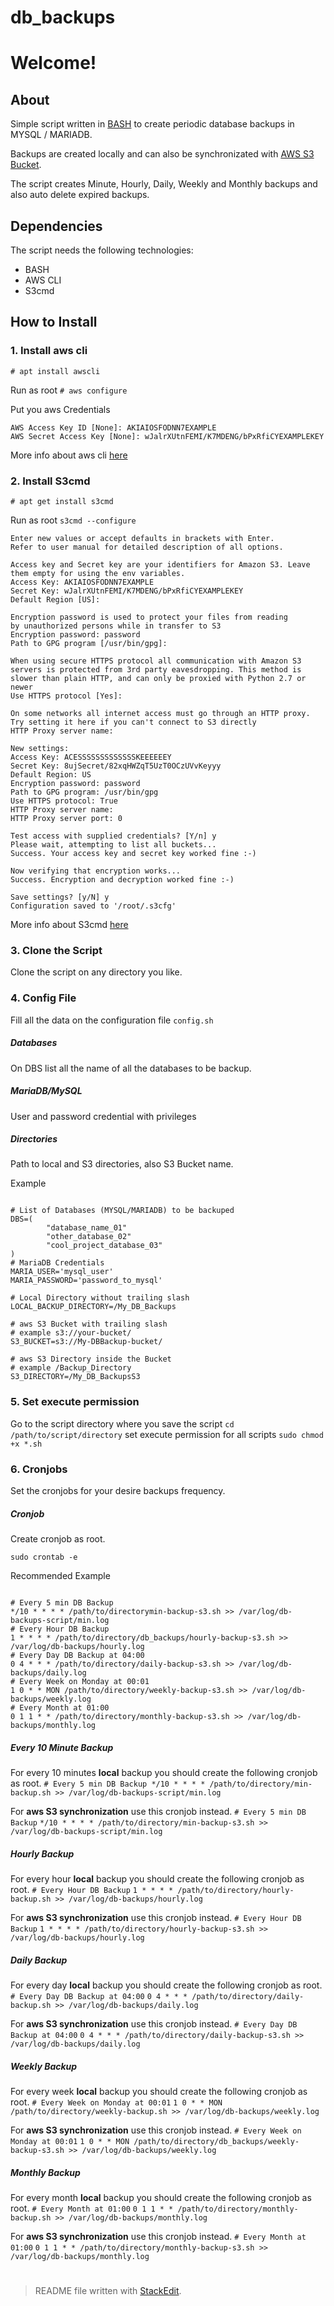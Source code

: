 # db_backups
# Welcome!


## About

Simple script written in [BASH](https://www.gnu.org/savannah-checkouts/gnu/bash/manual/bash.html) to create periodic database backups in MYSQL / MARIADB.

Backups are created locally and can also be synchronizated with [AWS S3 Bucket](https://aws.amazon.com/s3/).

The script creates Minute, Hourly, Daily, Weekly and Monthly backups and also auto delete expired backups.

## Dependencies
The script needs the following technologies:
- BASH
-  AWS CLI
- S3cmd

## How to Install
### 1. Install aws cli

`# apt install awscli`


Run as root
`# aws configure`

Put you aws Credentials 
```
AWS Access Key ID [None]: AKIAIOSFODNN7EXAMPLE
AWS Secret Access Key [None]: wJalrXUtnFEMI/K7MDENG/bPxRfiCYEXAMPLEKEY
```
More info about aws cli [here](https://docs.aws.amazon.com/cli/latest/userguide/cli-chap-install.html)
### 2. Install S3cmd
 
`# apt get install s3cmd`

Run as root
`s3cmd --configure`

```
Enter new values or accept defaults in brackets with Enter.
Refer to user manual for detailed description of all options.

Access key and Secret key are your identifiers for Amazon S3. Leave them empty for using the env variables.
Access Key: AKIAIOSFODNN7EXAMPLE
Secret Key: wJalrXUtnFEMI/K7MDENG/bPxRfiCYEXAMPLEKEY
Default Region [US]:

Encryption password is used to protect your files from reading
by unauthorized persons while in transfer to S3
Encryption password: password
Path to GPG program [/usr/bin/gpg]:

When using secure HTTPS protocol all communication with Amazon S3
servers is protected from 3rd party eavesdropping. This method is
slower than plain HTTP, and can only be proxied with Python 2.7 or newer
Use HTTPS protocol [Yes]:

On some networks all internet access must go through an HTTP proxy.
Try setting it here if you can't connect to S3 directly
HTTP Proxy server name:

New settings:
Access Key: ACESSSSSSSSSSSSSKEEEEEEY
Secret Key: 8ujSecret/82xqHWZqT5UzT0OCzUVvKeyyy
Default Region: US
Encryption password: password
Path to GPG program: /usr/bin/gpg
Use HTTPS protocol: True
HTTP Proxy server name:
HTTP Proxy server port: 0

Test access with supplied credentials? [Y/n] y
Please wait, attempting to list all buckets...
Success. Your access key and secret key worked fine :-)

Now verifying that encryption works...
Success. Encryption and decryption worked fine :-)

Save settings? [y/N] y
Configuration saved to '/root/.s3cfg'
```
More info about S3cmd [here](https://s3tools.org/s3cmd)

### 3. Clone the Script
Clone the script on any directory you like.
### 4. Config File
Fill all the data on the configuration file `config.sh`
##### Databases
On DBS list all the name of all the databases to be backup. 
##### MariaDB/MySQL
User and password credential with privileges
##### Directories
Path to local and S3 directories, also S3 Bucket name. 

Example

```

# List of Databases (MYSQL/MARIADB) to be backuped
DBS=(
        "database_name_01"
        "other_database_02"
        "cool_project_database_03"        
)
# MariaDB Credentials
MARIA_USER='mysql_user'
MARIA_PASSWORD='password_to_mysql'

# Local Directory without trailing slash
LOCAL_BACKUP_DIRECTORY=/My_DB_Backups

# aws S3 Bucket with trailing slash
# example s3://your-bucket/
S3_BUCKET=s3://My-DBBackup-bucket/

# aws S3 Directory inside the Bucket
# example /Backup_Directory
S3_DIRECTORY=/My_DB_BackupsS3

```

### 5. Set execute permission
Go to the script directory where you save the script
`cd /path/to/script/directory`
set execute permission for all scripts
`sudo chmod +x *.sh`

### 6. Cronjobs
Set the cronjobs for your desire backups frequency.

##### Cronjob
Create cronjob as root. 

 `sudo crontab -e`

Recommended Example
```

# Every 5 min DB Backup
*/10 * * * * /path/to/directorymin-backup-s3.sh >> /var/log/db-backups-script/min.log
# Every Hour DB Backup
1 * * * * /path/to/directory/db_backups/hourly-backup-s3.sh >> /var/log/db-backups/hourly.log
# Every Day DB Backup at 04:00
0 4 * * * /path/to/directory/daily-backup-s3.sh >> /var/log/db-backups/daily.log
# Every Week on Monday at 00:01
1 0 * * MON /path/to/directory/weekly-backup-s3.sh >> /var/log/db-backups/weekly.log
# Every Month at 01:00
0 1 1 * * /path/to/directory/monthly-backup-s3.sh >> /var/log/db-backups/monthly.log

```
##### Every 10 Minute Backup
For every 10 minutes **local** backup you should create the following cronjob as root.
`# Every 5 min DB Backup
*/10 * * * * /path/to/directory/min-backup.sh >> /var/log/db-backups-script/min.log`

For **aws S3 synchronization** use this cronjob instead.
`# Every 5 min DB Backup`
`*/10 * * * * /path/to/directory/min-backup-s3.sh >> /var/log/db-backups-script/min.log`

##### Hourly Backup

For every hour **local** backup you should create the following cronjob as root.
`# Every Hour DB Backup`
`1 * * * * /path/to/directory/hourly-backup.sh >> /var/log/db-backups/hourly.log`

For **aws S3 synchronization** use this cronjob instead.
`# Every Hour DB Backup`
`1 * * * * /path/to/directory/hourly-backup-s3.sh >> /var/log/db-backups/hourly.log`

##### Daily Backup

For every day **local** backup you should create the following cronjob as root.
`# Every Day DB Backup at 04:00`
`0 4 * * * /path/to/directory/daily-backup.sh >> /var/log/db-backups/daily.log`

For **aws S3 synchronization** use this cronjob instead.
`# Every Day DB Backup at 04:00`
`0 4 * * * /path/to/directory/daily-backup-s3.sh >> /var/log/db-backups/daily.log`

##### Weekly Backup
For every week **local** backup you should create the following cronjob as root.
`# Every Week on Monday at 00:01`
`1 0 * * MON /path/to/directory/weekly-backup.sh >> /var/log/db-backups/weekly.log`

For **aws S3 synchronization** use this cronjob instead.
`# Every Week on Monday at 00:01`
`1 0 * * MON /path/to/directory/db_backups/weekly-backup-s3.sh >> /var/log/db-backups/weekly.log`

##### Monthly Backup
For every month **local** backup you should create the following cronjob as root.
`# Every Month at 01:00`
`0 1 1 * * /path/to/directory/monthly-backup.sh >> /var/log/db-backups/monthly.log`

For **aws S3 synchronization** use this cronjob instead.
`# Every Month at 01:00`
`0 1 1 * * /path/to/directory/monthly-backup-s3.sh >> /var/log/db-backups/monthly.log`



#
> README file written with [StackEdit](https://stackedit.io/).

